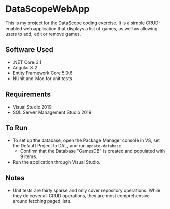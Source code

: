 # DataScopeWebApp

This is my project for the DataScope coding exercise. It is a simple CRUD-enabled web application that displays a list of games, as well as allowing users to add, edit or remove games.

## Software Used

* .NET Core 3.1
* Angular 8.2
* Entity Framework Core 5.0.6
* NUnit and Moq for unit tests

## Requirements

* Visual Studio 2019
* SQL Server Management Studio 2019

## To Run

* To set up the database, open the Package Manager console in VS, set the Default Project to DAL, and run `update-database`.
  * Confirm that the Database "GamesDB" is created and populated with 9 items.
* Run the application through Visual Studio.

## Notes

* Unit tests are fairly sparse and only cover repository operations. While they do cover all CRUD operations, they are most comprehensive around fetching paged lists.
